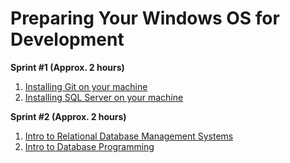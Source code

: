 # Preparing Your Windows OS for Development
**Sprint #1 (Approx. 2 hours)**
1. [Installing Git on your machine](windows_install_git.md)
1. [Installing SQL Server on your machine](windows_install_sql_server.md)

**Sprint #2 (Approx. 2 hours)**
1. [Intro to Relational Database Management Systems](https://youtu.be/hvJa6wEgUEI)
1. [Intro to Database Programming](https://github.com/dysfunctionaldeveloper/opensourcebootcamp/blob/master/sql_server/intro_to_db_programming.md)
